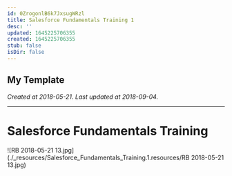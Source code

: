 ```yaml
---
id: 0ZrogonlB6k7JxsugWRzl
title: Salesforce Fundamentals Training 1
desc: ''
updated: 1645225706355
created: 1645225706355
stub: false
isDir: false
---
```

My Template
---

_Created at 2018-05-21._
_Last updated at 2018-09-04._




---

# Salesforce Fundamentals Training


![RB 2018-05-21 13.jpg](./_resources/Salesforce_Fundamentals_Training.1.resources/RB 2018-05-21 13.jpg)

